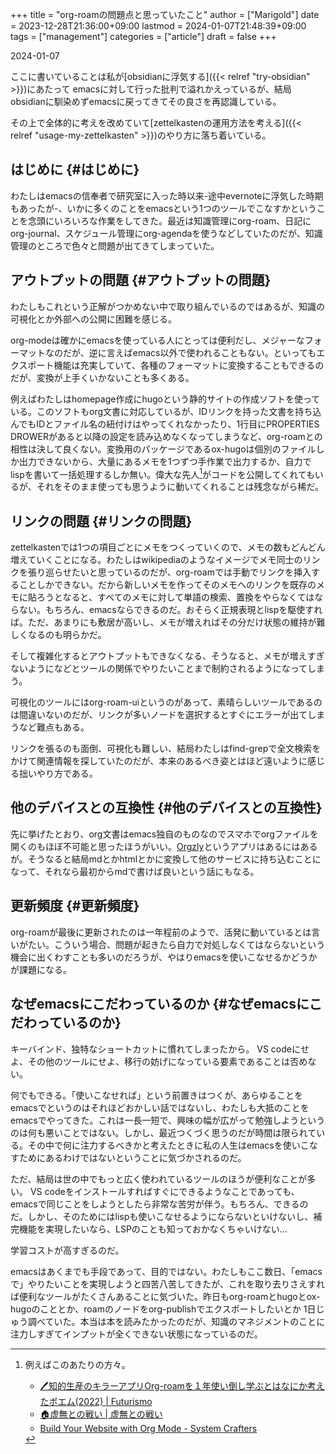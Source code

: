 +++
title = "org-roamの問題点と思っていたこと"
author = ["Marigold"]
date = 2023-12-28T21:36:00+09:00
lastmod = 2024-01-07T21:48:39+09:00
tags = ["management"]
categories = ["article"]
draft = false
+++

2024-01-07

ここに書いていることは私が[obsidianに浮気する]({{< relref "try-obsidian" >}})にあたって
emacsに対して行った批判で溢れかえっているが、結局obsidianに馴染めずemacsに戻ってきてその良さを再認識している。

その上で全体的に考えを改めていて[zettelkastenの運用方法を考える]({{< relref "usage-my-zettelkasten" >}})のやり方に落ち着いている。


## はじめに {#はじめに}

わたしはemacsの信奉者で研究室に入った時以来-途中evernoteに浮気した時期もあったが-、いかに多くのことをemacsという1つのツールでこなすかということを念頭にいろいろな作業をしてきた。最近は知識管理にorg-roam、日記にorg-journal、スケジュール管理にorg-agendaを使うなどしていたのだが、知識管理のところで色々と問題が出てきてしまっていた。


## アウトプットの問題 {#アウトプットの問題}

わたしもこれという正解がつかめない中で取り組んでいるのではあるが、知識の可視化とか外部への公開に困難を感じる。

org-modeは確かにemacsを使っている人にとっては便利だし、メジャーなフォーマットなのだが、逆に言えばemacs以外で使われることもない。といってもエクスポート機能は充実していて、各種のフォーマットに変換することもできるのだが、変換が上手くいかないことも多くある。

例えばわたしはhomepage作成にhugoという静的サイトの作成ソフトを使っている。このソフトもorg文書に対応しているが、IDリンクを持った文書を持ち込んでもIDとファイル名の紐付けはやってくれなかったり、1行目にPROPERTIES DROWERがあると以降の設定を読み込めなくなってしまうなど、org-roamとの相性は決して良くない。変換用のパッケージであるox-hugoは個別のファイルしか出力できないから、大量にあるメモを1つずつ手作業で出力するか、自力でlispを書いて一括処理するしか無い。偉大な先人[^fn:1]がコードを公開してくれてもいるが、それをそのまま使っても思うように動いてくれることは残念ながら稀だ。


## リンクの問題 {#リンクの問題}

zettelkastenでは1つの項目ごとにメモをつくっていくので、メモの数もどんどん増えていくことになる。わたしはwikipediaのようなイメージでメモ同士のリンクを張り巡らせたいと思っているのだが、org-roamでは手動でリンクを挿入することしかできない。だから新しいメモを作ってそのメモへのリンクを既存のメモに貼ろうとなると、すべてのメモに対して単語の検索、置換をやらなくてはならない。もちろん、emacsならできるのだ。おそらく正規表現とlispを駆使すれば。ただ、あまりにも敷居が高いし、メモが増えればその分だけ状態の維持が難しくなるのも明らかだ。

そして複雑化するとアウトプットもできなくなる、そうなると、メモが増えすぎないようになどとツールの関係でやりたいことまで制約されるようになってしまう。

可視化のツールにはorg-roam-uiというのがあって、素晴らしいツールであるのは間違いないのだが、リンクが多いノードを選択するとすぐにエラーが出てしまうなど難点もある。

リンクを張るのも面倒、可視化も難しい、結局わたしはfind-grepで全文検索をかけて関連情報を探していたのだが、本来のあるべき姿とはほど遠いように感じる拙いやり方である。


## 他のデバイスとの互換性 {#他のデバイスとの互換性}

先に挙げたとおり、org文書はemacs独自のものなのでスマホでorgファイルを開くのもほぼ不可能と思ったほうがいい。[Orgzly](https://play.google.com/store/apps/details?id=com.orgzly&hl=ja&gl=US)というアプリはあるにはあるが。そうなると結局mdとかhtmlとかに変換して他のサービスに持ち込むことになって、それなら最初からmdで書けば良いという話にもなる。


## 更新頻度 {#更新頻度}

org-roamが最後に更新されたのは一年程前のようで、活発に動いているとは言いがたい。こういう場合、問題が起きたら自力で対処しなくてはならないという機会に出くわすことも多いのだろうが、やはりemacsを使いこなせるかどうかが課題になる。


## なぜemacsにこだわっているのか {#なぜemacsにこだわっているのか}

キーバインド、独特なショートカットに慣れてしまったから。
VS codeにせよ、その他のツールにせよ、移行の妨げになっている要素であることは否めない。

何でもできる。「使いこなせれば」という前置きはつくが、あらゆることをemacsでというのはそれほどおかしい話ではないし、わたしも大抵のことをemacsでやってきた。これは一長一短で、興味の幅が広がって勉強しようというのは何も悪いことではない。しかし、最近つくづく思うのだが時間は限られている。その中で何に注力するべきかと考えたときに私の人生はemacsを使いこなすためにあるわけではないということに気づかされるのだ。

ただ、結局は世の中でもっと広く使われているツールのほうが便利なことが多い。
VS codeをインストールすればすぐにできるようなことであっても、
emacsで同じことをしようとしたら非常な苦労が伴う。もちろん、できるのだ。しかし、そのためにはlispも使いこなせるようにならないといけないし、補完機能を実現したいなら、LSPのことも知っておかなくちゃいけない...

学習コストが高すぎるのだ。

emacsはあくまでも手段であって、目的ではない。わたしもここ数日、「emacsで」やりたいことを実現しようと四苦八苦してきたが、これを取り去りさえすれば便利なツールがたくさんあることに気づいた。昨日もorg-roamとhugoとox-hugoのこととか、roamのノードをorg-publishでエクスポートしたいとか
1日じゅう調べていた。本当は本を読みたかったのだが、知識のマネジメントのことに注力しすぎてインプットが全くできない状態になっているのだ。

[^fn:1]: 例えばこのあたりの方々。

    -   [🖊知的生産のキラーアプリOrg-roamを１年使い倒し学ぶとはなにか考えたポエム(2022) | Futurismo](https://futurismo.biz/using-org-roam-one-year-2022/#da0388)
    -   [🏠虚無との戦い | 虚無との戦い](https://keido-dev.netlify.app/notes/)
    -   [Build Your Website with Org Mode - System Crafters](https://systemcrafters.net/publishing-websites-with-org-mode/building-the-site/)